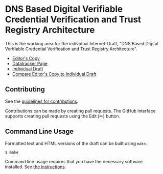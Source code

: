 # DNS Based Digital Verifiable Credential Verification and Trust Registry Architecture

This is the working area for the individual Internet-Draft, "DNS Based Digital Verifiable Credential Verification and Trust Registry Architecture".

* [Editor's Copy](https://CIRALabs.github.io/DNS-Based-VCs-and-Trust-Registries-ID/#go.draft-DNS-Based-Digital-Verifiable-Credential-Verification-and-Trust-Registry-Architecture.html)
* [Datatracker Page](https://datatracker.ietf.org/doc/draft-DNS-Based-Digital-Verifiable-Credential-Verification-and-Trust-Registry-Architecture)
* [Individual Draft](https://datatracker.ietf.org/doc/html/draft-DNS-Based-Digital-Verifiable-Credential-Verification-and-Trust-Registry-Architecture)
* [Compare Editor's Copy to Individual Draft](https://CIRALabs.github.io/DNS-Based-VCs-and-Trust-Registries-ID/#go.draft-DNS-Based-Digital-Verifiable-Credential-Verification-and-Trust-Registry-Architecture.diff)


## Contributing

See the
[guidelines for contributions](https://github.com/CIRALabs/DNS-Based-VCs-and-Trust-Registries-ID/blob//CONTRIBUTING.md).

Contributions can be made by creating pull requests.
The GitHub interface supports creating pull requests using the Edit (✏) button.


## Command Line Usage

Formatted text and HTML versions of the draft can be built using `make`.

```sh
$ make
```

Command line usage requires that you have the necessary software installed.  See
[the instructions](https://github.com/martinthomson/i-d-template/blob/main/doc/SETUP.md).

